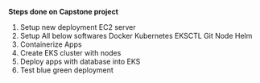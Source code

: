 **Steps done on Capstone project**
1. Setup new deployment EC2 server
2. Setup All below softwares
   Docker
   Kubernetes
   EKSCTL
   Git
   Node
   Helm
3. Containerize Apps
4. Create EKS cluster with nodes
5. Deploy apps with database into EKS
6. Test blue green deployment
